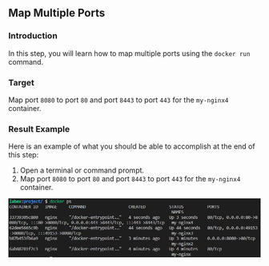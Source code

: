 ## Map Multiple Ports

### Introduction

In this step, you will learn how to map multiple ports using the `docker run` command.

### Target

Map port `8080` to port `80` and port `8443` to port `443` for the `my-nginx4` container.

### Result Example

Here is an example of what you should be able to accomplish at the end of this step:

1. Open a terminal or command prompt.
2. Map port `8080` to port `80` and port `8443` to port `443` for the `my-nginx4` container.

![challenge-map-the-container-ports-5](assets/challenge-map-the-container-ports-5.png)



      

